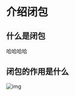 # 介绍闭包
## 什么是闭包
哈哈哈哈

## 闭包的作用是什么
![img](https://p9-juejin.byteimg.com/tos-cn-i-k3u1fbpfcp/7a60a3f9722947589034d6e0df040cdd~tplv-k3u1fbpfcp-watermark.image)